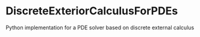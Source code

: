 # DiscreteExteriorCalculusForPDEs
Python implementation for a PDE solver based on discrete external calculus
